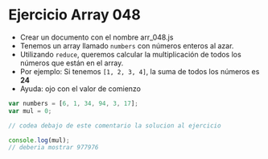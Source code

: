 # Ejercicio Array 048

* Crear un documento con el nombre arr_048.js
* Tenemos un array llamado `numbers` con números enteros al azar.
* Utilizando `reduce`, queremos calcular la multiplicación de todos los números que están en el array.
* Por ejemplo: Si tenemos `[1, 2, 3, 4]`, la suma de todos los números es **24**
* Ayuda: ojo con el valor de comienzo

```js
var numbers = [6, 1, 34, 94, 3, 17];
var mul = 0;

// codea debajo de este comentario la solucion al ejercicio

console.log(mul);
// deberia mostrar 977976
```